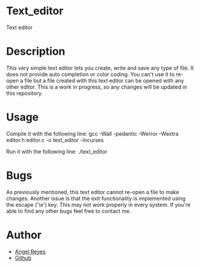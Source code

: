 # Text_editor
Text editor

# Description
This very simple text editor lets you create, write and save any type of file.
It does not provide auto completion or color coding. You can't use it to re-open
a file but a file created with this text editor can be opened with any other editor.
This is a work in progress, so any changes will be updated in this repository.

# Usage
Compile it with the following line:
gcc -Wall -pedantic -Werror -Wextra editor.h editor.c -o text_editor -lncurses

Run it with the following line:
./text_editor <filename>

# Bugs
As previously mentioned, this text editor cannot re-open a file to make changes.
Another issue is that the exit functionality is implemented using the escape ('\e')
key. This may not work properly in every system. If you're able to find any other
bugs feel free to contact me.

# Author
* [Angel Reyes](angel.reyes.segarra@gmail.com)
* [Github](https://github.com/areyes-hub/text_editor)
